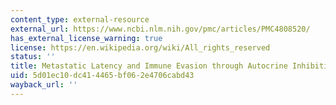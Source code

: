 ```yaml
---
content_type: external-resource
external_url: https://www.ncbi.nlm.nih.gov/pmc/articles/PMC4808520/
has_external_license_warning: true
license: https://en.wikipedia.org/wiki/All_rights_reserved
status: ''
title: Metastatic Latency and Immune Evasion through Autocrine Inhibition of WNT
uid: 5d01ec10-dc41-4465-bf06-2e4706cabd43
wayback_url: ''
---
```

